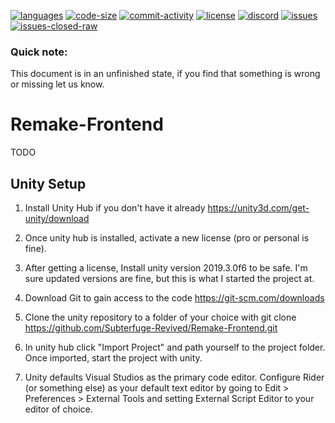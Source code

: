 [![languages](https://img.shields.io/github/languages/top/Subterfuge-Revived/Remake-Frontend)]()
[![code-size](https://img.shields.io/github/languages/code-size/Subterfuge-Revived/Remake-Frontend)]()
[![commit-activity](https://img.shields.io/github/commit-activity/y/Subterfuge-Revived/Remake-Frontend)](https://github.com/Subterfuge-Revived/Remake-Frontend/pulse/yearly)
[![license](https://img.shields.io/github/license/Subterfuge-Revived/Remake-Frontend)](LICENSE)
[![discord](https://img.shields.io/discord/617149385196961792)](https://discord.gg/GNk7Xw4)
[![issues](https://img.shields.io/github/issues/Subterfuge-Revived/Remake-Frontend)](https://github.com/Subterfuge-Revived/Remake-Backend/issues?q=is%3Aopen)
[![issues-closed-raw](https://img.shields.io/github/issues-closed/Subterfuge-Revived/Remake-Frontend)](https://github.com/Subterfuge-Revived/Remake-Frontend/issues?q=is%3Aclosed+)
### Quick note:

This document is in an unfinished state, if you find that something is wrong or missing let us know.

# Remake-Frontend
TODO

## Unity Setup

1. Install Unity Hub if you don't have it already
https://unity3d.com/get-unity/download

2. Once unity hub is installed, activate a new license (pro or personal is fine).

3. After getting a license, Install unity version 2019.3.0f6 to be safe. I'm sure updated versions are fine, but this is what I started the project at.

4. Download Git to gain access to the code
        https://git-scm.com/downloads

5. Clone the unity repository to a folder of your choice with git clone https://github.com/Subterfuge-Revived/Remake-Frontend.git

6. In unity hub click "Import Project" and path yourself to the project folder. Once imported, start the project with unity.

7. Unity defaults Visual Studios as the primary code editor. Configure Rider (or something else) as your default text editor by going to Edit > Preferences > External Tools and setting External Script Editor to your editor of choice.
